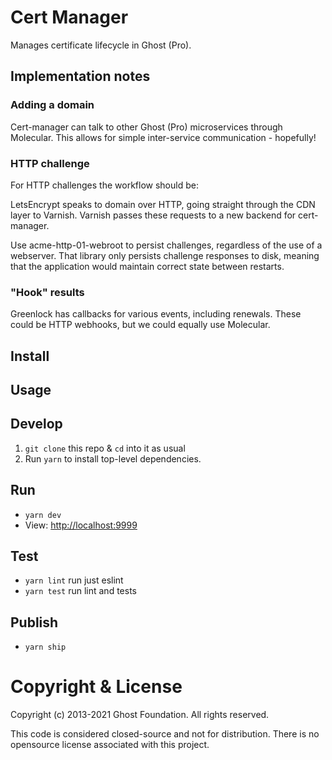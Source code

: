 # Cert Manager

Manages certificate lifecycle in Ghost (Pro).

## Implementation notes

### Adding a domain

Cert-manager can talk to other Ghost (Pro) microservices through
Molecular. This allows for simple inter-service communication -
hopefully!

### HTTP challenge

For HTTP challenges the workflow should be:

LetsEncrypt speaks to domain over HTTP, going straight through the CDN
layer to Varnish. Varnish passes these requests to a new backend for
cert-manager.

Use acme-http-01-webroot to persist challenges, regardless of the use
of a webserver. That library only persists challenge responses to
disk, meaning that the application would maintain correct state
between restarts.

### "Hook" results

Greenlock has callbacks for various events, including renewals. These
could be HTTP webhooks, but we could equally use Molecular.

## Install

## Usage

## Develop

1. `git clone` this repo & `cd` into it as usual
2. Run `yarn` to install top-level dependencies.


## Run

- `yarn dev`
- View: [http://localhost:9999](http://localhost:9999)


## Test

- `yarn lint` run just eslint
- `yarn test` run lint and tests


## Publish

- `yarn ship`


# Copyright & License 

Copyright (c) 2013-2021 Ghost Foundation. All rights reserved.

This code is considered closed-source and not for distribution. There is no opensource license associated with this project.
